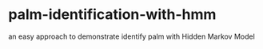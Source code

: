 # palm-identification-with-hmm
an easy approach to demonstrate identify palm with Hidden Markov Model
